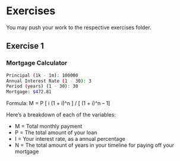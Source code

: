 # Exercises

You may push your work to the respective exercises folder.

## Exercise 1

### Mortgage Calculator
```bash
Principal (1k - 1m): 100000
Annual Interest Rate (1 - 30): 3
Period (years) (1 - 30): 30
Mortgage: $472.81
```
Formula: M = P [ i (1 + i)^n ] / [ (1 + i)^n – 1]

Here’s a breakdown of each of the variables:
- M = Total monthly payment
- P = The total amount of your loan
- I = Your interest rate, as a annual percentage
- N = The total amount of years in your timeline for paying off your mortgage
